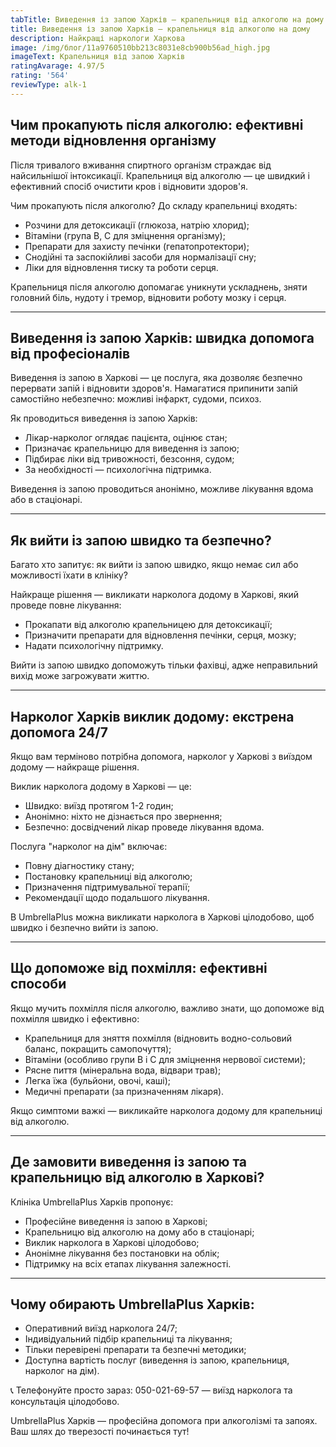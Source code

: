 ```yaml
---
tabTitle: Виведення із запою Харків – крапельниця від алкоголю на дому
title: Виведення із запою Харків – крапельниця від алкоголю на дому
description: Найкращі наркологи Харкова
image: /img/блог/11a9760510bb213c8031e8cb900b56ad_high.jpg
imageText: Крапельниця від запою Харків
ratingAvarage: 4.97/5
rating: '564'
reviewType: alk-1
---
```


## Чим прокапують після алкоголю: ефективні методи відновлення організму

Після тривалого вживання спиртного організм страждає від найсильнішої інтоксикації. Крапельниця від алкоголю — це швидкий і ефективний спосіб очистити кров і відновити здоров'я.

Чим прокапують після алкоголю?
 До складу крапельниці входять:

* Розчини для детоксикації (глюкоза, натрію хлорид);
* Вітаміни (група B, C для зміцнення організму);
* Препарати для захисту печінки (гепатопротектори);
* Снодійні та заспокійливі засоби для нормалізації сну;
* Ліки для відновлення тиску та роботи серця.

Крапельниця після алкоголю допомагає уникнути ускладнень, зняти головний біль, нудоту і тремор, відновити роботу мозку і серця.

***

## Виведення із запою Харків: швидка допомога від професіоналів

Виведення із запою в Харкові — це послуга, яка дозволяє безпечно перервати запій і відновити здоров'я. Намагатися припинити запій самостійно небезпечно: можливі інфаркт, судоми, психоз.

Як проводиться виведення із запою Харків:

* Лікар-нарколог оглядає пацієнта, оцінює стан;
* Призначає крапельницю для виведення із запою;
* Підбирає ліки від тривожності, безсоння, судом;
* За необхідності — психологічна підтримка.

Виведення із запою проводиться анонімно, можливе лікування вдома або в стаціонарі.

***

## Як вийти із запою швидко та безпечно?

Багато хто запитує: як вийти із запою швидко, якщо немає сил або можливості їхати в клініку?

Найкраще рішення — викликати нарколога додому в Харкові, який проведе повне лікування:

* Прокапати від алкоголю крапельницею для детоксикації;
* Призначити препарати для відновлення печінки, серця, мозку;
* Надати психологічну підтримку.

Вийти із запою швидко допоможуть тільки фахівці, адже неправильний вихід може загрожувати життю.

***

## Нарколог Харків виклик додому: екстрена допомога 24/7

Якщо вам терміново потрібна допомога, нарколог у Харкові з виїздом додому — найкраще рішення.

Виклик нарколога додому в Харкові — це:

* Швидко: виїзд протягом 1-2 годин;
* Анонімно: ніхто не дізнається про звернення;
* Безпечно: досвідчений лікар проведе лікування вдома.

Послуга "нарколог на дім" включає:

* Повну діагностику стану;
* Постановку крапельниці від алкоголю;
* Призначення підтримувальної терапії;
* Рекомендації щодо подальшого лікування.

В UmbrellaPlus можна викликати нарколога в Харкові цілодобово, щоб швидко і безпечно вийти із запою.

***

## Що допоможе від похмілля: ефективні способи

Якщо мучить похмілля після алкоголю, важливо знати, що допоможе від похмілля швидко і ефективно:

* Крапельниця для зняття похмілля (відновить водно-сольовий баланс, покращить самопочуття);
* Вітаміни (особливо групи B і C для зміцнення нервової системи);
* Рясне пиття (мінеральна вода, відвари трав);
* Легка їжа (бульйони, овочі, каші);
* Медичні препарати (за призначенням лікаря).

Якщо симптоми важкі — викликайте нарколога додому для крапельниці від алкоголю.

***

## Де замовити виведення із запою та крапельницю від алкоголю в Харкові?

Клініка UmbrellaPlus Харків пропонує:

* Професійне виведення із запою в Харкові;
* Крапельницю від алкоголю на дому або в стаціонарі;
* Виклик нарколога в Харкові цілодобово;
* Анонімне лікування без постановки на облік;
* Підтримку на всіх етапах лікування залежності.

***

## Чому обирають UmbrellaPlus Харків:

* Оперативний виїзд нарколога 24/7;
* Індивідуальний підбір крапельниці та лікування;
* Тільки перевірені препарати та безпечні методики;
* Доступна вартість послуг (виведення із запою, крапельниця, нарколог на дім).

📞 Телефонуйте просто зараз: 050-021-69-57 — виїзд нарколога та консультація цілодобово.

UmbrellaPlus Харків — професійна допомога при алкоголізмі та запоях. Ваш шлях до тверезості починається тут!
